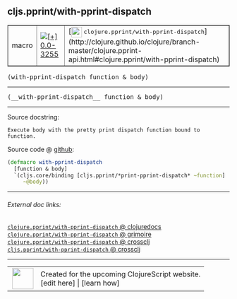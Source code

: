## cljs.pprint/with-pprint-dispatch



 <table border="1">
<tr>
<td>macro</td>
<td><a href="https://github.com/cljsinfo/cljs-api-docs/tree/0.0-3255"><img valign="middle" alt="[+] 0.0-3255" title="Added in 0.0-3255" src="https://img.shields.io/badge/+-0.0--3255-lightgrey.svg"></a> </td>
<td>
[<img height="24px" valign="middle" src="http://i.imgur.com/1GjPKvB.png"> <samp>clojure.pprint/with-pprint-dispatch</samp>](http://clojure.github.io/clojure/branch-master/clojure.pprint-api.html#clojure.pprint/with-pprint-dispatch)
</td>
</tr>
</table>

<samp>(with-pprint-dispatch function & body)</samp><br>

---

 <samp>
(__with-pprint-dispatch__ function & body)<br>
</samp>

---





Source docstring:

```
Execute body with the pretty print dispatch function bound to function.
```


Source code @ [github]():

```clj
(defmacro with-pprint-dispatch
  [function & body]
  `(cljs.core/binding [cljs.pprint/*print-pprint-dispatch* ~function]
     ~@body))
```

<!--
Repo - tag - source tree - lines:

 <pre>

</pre>

-->

---



###### External doc links:

[`clojure.pprint/with-pprint-dispatch` @ clojuredocs](http://clojuredocs.org/clojure.pprint/with-pprint-dispatch)<br>
[`clojure.pprint/with-pprint-dispatch` @ grimoire](http://conj.io/store/v1/org.clojure/clojure/1.7.0-beta3/clj/clojure.pprint/with-pprint-dispatch/)<br>
[`clojure.pprint/with-pprint-dispatch` @ crossclj](http://crossclj.info/fun/clojure.pprint/with-pprint-dispatch.html)<br>
[`cljs.pprint/with-pprint-dispatch` @ crossclj](http://crossclj.info/fun/cljs.pprint/with-pprint-dispatch.html)<br>

---

 <table>
<tr><td>
<img valign="middle" align="right" width="48px" src="http://i.imgur.com/Hi20huC.png">
</td><td>
Created for the upcoming ClojureScript website.<br>
[edit here] | [learn how]
</td></tr></table>

[edit here]:https://github.com/cljsinfo/cljs-api-docs/blob/master/cljsdoc/cljs.pprint/with-pprint-dispatch.cljsdoc
[learn how]:https://github.com/cljsinfo/cljs-api-docs/wiki/cljsdoc-files

<!--

This information was too distracting to show to readers, but I'll leave it
commented here since it is helpful to:

- pretty-print the data used to generate this document
- and show how to retrieve that data



The API data for this symbol:

```clj
{:ns "cljs.pprint",
 :name "with-pprint-dispatch",
 :signature ["[function & body]"],
 :name-encode "with-pprint-dispatch",
 :history [["+" "0.0-3255"]],
 :type "macro",
 :clj-equiv {:full-name "clojure.pprint/with-pprint-dispatch",
             :url "http://clojure.github.io/clojure/branch-master/clojure.pprint-api.html#clojure.pprint/with-pprint-dispatch"},
 :full-name-encode "cljs.pprint/with-pprint-dispatch",
 :source {:code "(defmacro with-pprint-dispatch\n  [function & body]\n  `(cljs.core/binding [cljs.pprint/*print-pprint-dispatch* ~function]\n     ~@body))",
          :title "Source code",
          :repo "clojurescript",
          :tag "r1.9.14",
          :filename "src/main/cljs/cljs/pprint.clj",
          :lines [147 151],
          :url "https://github.com/clojure/clojurescript/blob/r1.9.14/src/main/cljs/cljs/pprint.clj#L147-L151"},
 :usage ["(with-pprint-dispatch function & body)"],
 :full-name "cljs.pprint/with-pprint-dispatch",
 :docstring "Execute body with the pretty print dispatch function bound to function.",
 :cljsdoc-url "https://github.com/cljsinfo/cljs-api-docs/blob/master/cljsdoc/cljs.pprint/with-pprint-dispatch.cljsdoc"}

```

Retrieve the API data for this symbol:

```clj
;; from Clojure REPL
(require '[clojure.edn :as edn])
(-> (slurp "https://raw.githubusercontent.com/cljsinfo/cljs-api-docs/catalog/cljs-api.edn")
    (edn/read-string)
    (get-in [:symbols "cljs.pprint/with-pprint-dispatch"]))
```

-->
